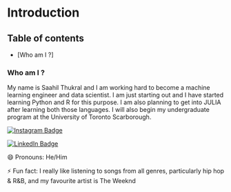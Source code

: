 # Introduction
## Table of contents
* [Who am I ?]
### Who am I ?
My name is Saahil Thukral and I am working hard to become a machine learning engineer and data scientist. I am just starting out and I have started learning Python and R for this purpose. I am also planning to get into JULIA after learning both those languages. I will also begin my undergraduate program at the University of Toronto Scarborough.


[![Instagram Badge](https://img.shields.io/badge/Instagram-Profile-informational?style=flat&logo=instagram&logoColor=white&color=1CA2F1)](https://instagram.com/saahil_thukral/)

[![LinkedIn Badge](https://img.shields.io/badge/LinkedIn-Profile-informational?style=flat&logo=linkedin&logoColor=white&color=1CA2F1)](https://linkedin.com/in/saahil-thukral-44a0771b4/)



😄 Pronouns: He/Him

⚡ Fun fact: I really like listening to songs from all genres, particularly hip hop & R&B, and my favourite artist is The Weeknd
<!--
**saahilthukral/saahilthukral** is a ✨ _special_ ✨ repository because its `README.md` (this file) appears on your GitHub profile.

Here are some ideas to get you started:

- 🔭 I’m currently working on ...
- 🌱 I’m currently learning ...
- 👯 I’m looking to collaborate on ...
- 🤔 I’m looking for help with ...
- 💬 Ask me about ...
- 📫 How to reach me: ...
- 😄 Pronouns: ...
- ⚡ Fun fact: ...
-->
